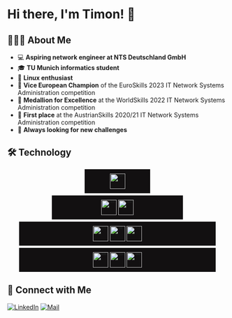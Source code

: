 # Hi there, I'm Timon! 👋

## 👨🏻‍💻 About Me

- 💻 **Aspiring network engineer at NTS Deutschland GmbH**
- 🎓 **TU Munich informatics student**
- 🐧 **Linux enthusiast**
- 🥈 **Vice European Champion** of the EuroSkills 2023 IT Network Systems Administration competition
- 🏅 **Medallion for Excellence** at the WorldSkills 2022 IT Network Systems Administration competition
- 🥇 **First place** at the AustrianSkills 2020/21 IT Network Systems Administration competition
- 🌱 **Always looking for new challenges**

## 🛠 Technology

<div align="center" style="line-height: 0">
  <div align="center" style="background-color: #121011; width: 150px; padding: 10px; margin-bottom: 5px; box-sizing: border-box;">
    <img alt="Cisco" src="https://img.shields.io/badge/Cisco-121011?style=for-the-badge&logo=cisco" height="35" />
  </div>
  
  <div align="center" style="background-color: #121011; width: 300px; padding: 10px; margin-bottom: 5px; box-sizing: border-box;">
    <img alt="Linux" src="https://img.shields.io/badge/Linux-121011?style=for-the-badge" height="35" />
    <img alt="Windows" src="https://img.shields.io/badge/Windows-121011?style=for-the-badge" height="35" />
  </div>
  
  <div align="center" style="background-color: #121011; width: 450px; padding: 10px; margin-bottom: 5px; box-sizing: border-box;">
    <img alt="Python" src="https://img.shields.io/badge/Python-121011?style=for-the-badge&logo=python" height="35" />
    <img alt="Java" src="https://img.shields.io/badge/Java-121011?style=for-the-badge&logo=oracle" height="35" />
    <img alt="C" src="https://img.shields.io/badge/Language-121011?style=for-the-badge&logo=C" height="35" />
  </div>
  
  <div align="center" style="background-color: #121011; width: 450px; padding: 10px; margin-bottom: 5px; box-sizing: border-box;">
    <img alt="Ansible" src="https://img.shields.io/badge/Ansible-121011?style=for-the-badge&logo=ansible" height="35" />
    <img alt="Shell" src="https://img.shields.io/badge/Shell-121011?style=for-the-badge&logo=gnu-bash" height="35" />
    <img alt="VMware" src="https://img.shields.io/badge/VMware-121011?style=for-the-badge&logo=vmware" height="35" />
  </div>
</div>

## 🤝 Connect with Me

[![LinkedIn](https://img.shields.io/badge/LinkedIn-121011?style=for-the-badge&logo=linkedin&logoColor=0A66C2)](https://www.linkedin.com/in/timon-schwarz/)
[![Mail](https://img.shields.io/badge/Mail-121011?style=for-the-badge&logo=gmail&logoColor=EA4335)](mailto:contact@timonschwarz.com)

